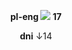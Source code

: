 <div align="center">
  
**pl-eng <img src="https://pixels.crd.co/assets/images/gallery24/41a7b790.gif?v=7212058b"> 17**
<div align="center">
  
**dni** ↓14
<div align="center">
</p>
